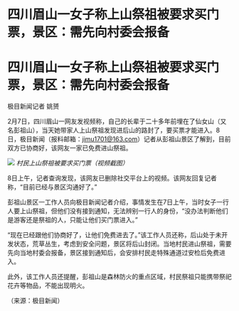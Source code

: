 # 四川眉山一女子称上山祭祖被要求买门票，景区：需先向村委会报备

# 四川眉山一女子称上山祭祖被要求买门票，景区：需先向村委会报备

极目新闻记者 姚赟

2月7日，四川眉山一网友发视频称，自己的长辈于二十多年前埋在了仙女山（又名彭祖山），当天她带家人上山祭祖发现进后山的路封了，要买票才能进入。8日，极目新闻（报料邮箱：jimu1701@163.com）记者从彭祖山景区了解到，目前双方已协商好，该网友一家已免费进山祭祖。

![](https://inews.gtimg.com/om_bt/ONa9OEA0NwSBIuMAPwnBr2DTTA5F1TIZbwq5rEfnklkqAAA/1000)
_村民上山祭祖被要求买门票（视频截图）_

8日上午，记者查询发现，该网友已删除社交平台上的视频。该网友回复记者称，“目前已经与景区沟通好了。”

彭祖山景区一工作人员向极目新闻记者介绍，事情发生在7日上午，当时女子一行人要上山祭祖，但他们没有接到通知，无法辨别一行人的身份，“没办法判断他们是游客还是祭祖的人，只能让他们买门票进入。”

“现在已经跟他们协商好了，让他们免费进去了。”该工作人员还称，后山处于未开发状态，荒草丛生，考虑到安全问题，景区将后山封闭。当地村民进山祭祖，需要先向当地村委会报备，景区接到通知后，会安排村民走特殊通道过安检后免费进入。

此外，该工作人员还提醒，彭祖山是森林防火的重点区域，村民祭祖只能携带祭祀花卉等物品，不能出现明火。

（来源：极目新闻）

